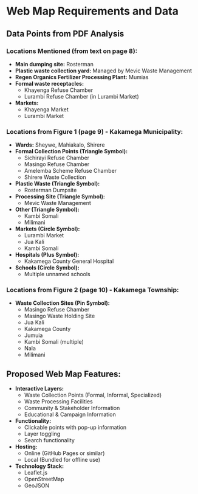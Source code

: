 # Web Map Requirements and Data

## Data Points from PDF Analysis

### Locations Mentioned (from text on page 8):

*   **Main dumping site:** Rosterman
*   **Plastic waste collection yard:** Managed by Mevic Waste Management
*   **Regen Organics Fertilizer Processing Plant:** Mumias
*   **Formal waste receptacles:**
    *   Khayenga Refuse Chamber
    *   Lurambi Refuse Chamber (in Lurambi Market)
*   **Markets:**
    *   Khayenga Market
    *   Lurambi Market

### Locations from Figure 1 (page 9) - Kakamega Municipality:

*   **Wards:** Sheywe, Mahiakalo, Shirere
*   **Formal Collection Points (Triangle Symbol):**
    *   Sichirayi Refuse Chamber
    *   Masingo Refuse Chamber
    *   Amelemba Scheme Refuse Chamber
    *   Shirere Waste Collection
*   **Plastic Waste (Triangle Symbol):**
    *   Rosterman Dumpsite
*   **Processing Site (Triangle Symbol):**
    *   Mevic Waste Management
*   **Other (Triangle Symbol):**
    *   Kambi Somali
    *   Milimani
*   **Markets (Circle Symbol):**
    *   Lurambi Market
    *   Jua Kali
    *   Kambi Somali
*   **Hospitals (Plus Symbol):**
    *   Kakamega County General Hospital
*   **Schools (Circle Symbol):**
    *   Multiple unnamed schools

### Locations from Figure 2 (page 10) - Kakamega Township:

*   **Waste Collection Sites (Pin Symbol):**
    *   Masingo Refuse Chamber
    *   Masingo Waste Holding Site
    *   Jua Kali
    *   Kakamega County
    *   Jumuia
    *   Kambi Somali (multiple)
    *   Nala
    *   Milimani

## Proposed Web Map Features:

*   **Interactive Layers:**
    *   Waste Collection Points (Formal, Informal, Specialized)
    *   Waste Processing Facilities
    *   Community & Stakeholder Information
    *   Educational & Campaign Information
*   **Functionality:**
    *   Clickable points with pop-up information
    *   Layer toggling
    *   Search functionality
*   **Hosting:**
    *   Online (GitHub Pages or similar)
    *   Local (Bundled for offline use)
*   **Technology Stack:**
    *   Leaflet.js
    *   OpenStreetMap
    *   GeoJSON

